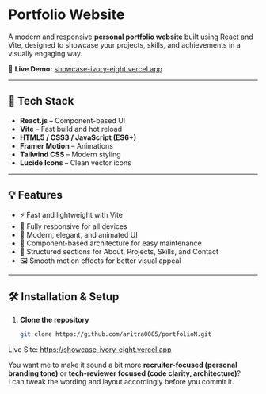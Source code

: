 # Portfolio Website

A modern and responsive **personal portfolio website** built using React and Vite, designed to showcase your projects, skills, and achievements in a visually engaging way.

🔗 **Live Demo:** [showcase-ivory-eight.vercel.app](https://showcase-ivory-eight.vercel.app)

---

## 🚀 Tech Stack
- **React.js** – Component-based UI
- **Vite** – Fast build and hot reload
- **HTML5 / CSS3 / JavaScript (ES6+)**
- **Framer Motion** – Animations
- **Tailwind CSS** – Modern styling
- **Lucide Icons** – Clean vector icons

---

## 💡 Features
- ⚡ Fast and lightweight with Vite  
- 📱 Fully responsive for all devices  
- 🎨 Modern, elegant, and animated UI  
- 🧩 Component-based architecture for easy maintenance  
- 🧠 Structured sections for About, Projects, Skills, and Contact  
- 🖼️ Smooth motion effects for better visual appeal  

---

## 🛠️ Installation & Setup

1. **Clone the repository**
   ```bash
   git clone https://github.com/aritra0085/portfolioN.git

Live Site: https://showcase-ivory-eight.vercel.app

You want me to make it sound a bit more **recruiter-focused (personal branding tone)** or **tech-reviewer focused (code clarity, architecture)**?  
I can tweak the wording and layout accordingly before you commit it.
